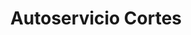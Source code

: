 ---
title: "Autoservicio Cortes"
url: /barrios-unidos/autoservicio-cortes/
shop: reparación de automóviles
---